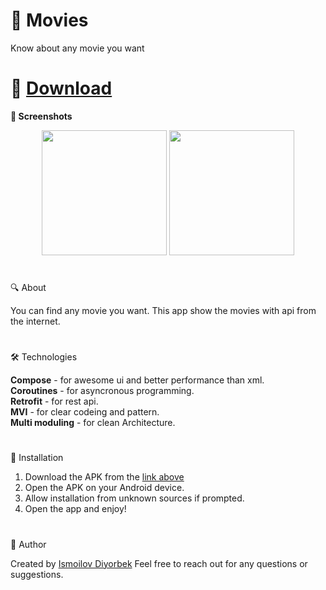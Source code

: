 # 🌟 Movies
Know about any movie you want                                              
#
# 📲 [Download](https://github.com/Theultimatecreator/Movies/releases/download/v1.0/app-debug.apk)



**📸 Screenshots**                                                                         
<p align="center">
  <img src="https://github.com/user-attachments/assets/933d7068-9a32-44ca-b5ac-f087a25d8159" width="200">
  <img src="https://github.com/user-attachments/assets/035081e0-f0bc-447f-9e27-7b4158e71ad3" width="200">
</p>

#

🔍 About               

You can find any movie you want. This app show the movies with api from the internet.
#

🛠️ Technologies   

**Compose** - for awesome ui and better performance than xml.                                               
**Coroutines** - for asyncronous programming.                                                
**Retrofit** - for rest api.                                                                                                                           
**MVI** - for clear codeing and pattern.                                                                                               
**Multi moduling** - for clean Architecture. 

#

💾 Installation

1. Download the APK from the [link above](https://github.com/Theultimatecreator/Movies/releases/download/v1.0/app-debug.apk)
2. Open the APK on your Android device.                                                                  
3. Allow installation from unknown sources if prompted.                                          
4. Open the app and enjoy!                                                                          

#

👤 Author

Created by [Ismoilov Diyorbek](https://t.me/MrGladiator)
Feel free to reach out for any questions or suggestions.
